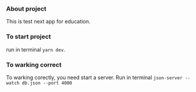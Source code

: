### About project 

This is test next app for education.
### To start project

run in terminal `yarn dev`.

### To warking correct

To warking corectly, you need start a server.
Run in terminal `json-server --watch db.json --port 4000`
